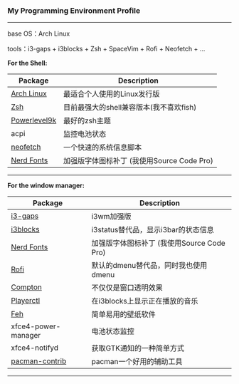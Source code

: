 
### My Programming Environment Profile

------
base OS：Arch Linux

tools：i3-gaps + i3blocks + Zsh + SpaceVim + Rofi + Neofetch + ...

**For the Shell:**

| Package                                                  | Description                                |
| -------------------------------------------------------- | ------------------------------------------ |
| [Arch Linux](https://www.archlinux.org/)                 | 最适合个人使用的Linux发行版                |
| [Zsh](https://github.com/zsh-users/zsh)                  | 目前最强大的shell兼容版本(我不喜欢fish)    |
| [Powerlevel9k](https://github.com/bhilburn/powerlevel9k) | 最好的zsh主题                              |
| acpi                                                     | 监控电池状态                               |
| [neofetch](https://github.com/dylanaraps/neofetch)       | 一个快速的系统信息脚本                     |
| [Nerd Fonts](https://github.com/ryanoasis/nerd-fonts)    | 加强版字体图标补丁 (我使用Source Code Pro) |

------

**For the window manager:**

| Package                                                      | Description                                |
| ------------------------------------------------------------ | ------------------------------------------ |
| [i3-gaps](https://github.com/Airblader/i3)                   | i3wm加强版                                 |
| [i3blocks](https://github.com/vivien/i3blocks)               | i3status替代品，显示i3bar的状态信息        |
| [Nerd Fonts](https://github.com/ryanoasis/nerd-fonts)        | 加强版字体图标补丁 (我使用Source Code Pro) |
| [Rofi](https://github.com/DaveDavenport/rofi)                | 默认的dmenu替代品，同时我也使用dmenu       |
| [Compton](https://github.com/chjj/compton)                   | 不仅仅是窗口透明效果                       |
| [Playerctl](https://github.com/acrisci/playerctl)            | 在i3blocks上显示正在播放的音乐             |
| [Feh](https://github.com/derf/feh)                           | 简单易用的壁纸软件                         |
| xfce4-power-manager                                          | 电池状态监控                               |
| xfce4-notifyd                                                | 获取GTK通知的一种简单方式                  |
| [pacman-contrib](https://www.archlinux.org/packages/?name=pacman-contrib) | pacman一个好用的辅助工具                   |

------


